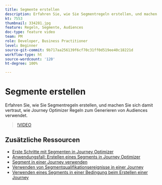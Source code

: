 ```yaml
---
title: Segmente erstellen
description: Erfahren Sie, wie Sie Segmentregeln erstellen, und machen Sie sich damit vertraut, wie Journey Optimizer Regeln zum Generieren von Audiences verwendet.
kt: 7553
thumbnail: 334281.jpg
feature: Regeln, Segmente, Audiences
doc-type: feature video
team: PM
role: Developer, Business Practitioner
level: Beginner
source-git-commit: 9b717aa256139f6cf70c31ff0d519ee40c18221d
workflow-type: ht
source-wordcount: '120'
ht-degree: 100%

---
```



# Segmente erstellen

Erfahren Sie, wie Sie Segmentregeln erstellen, und machen Sie sich damit vertraut, wie Journey Optimizer Regeln zum Generieren von Audiences verwendet.

>[!VIDEO](https://video.tv.adobe.com/v/334281?quality=12)

## Zusätzliche Ressourcen

* [Erste Schritte mit Segmenten in Journey Optimizer](https://experienceleague.adobe.com/docs/journey-optimizer/using/segment/about-segments.html?lang=de)
* [Anwendungsfall: Erstellen eines Segments in Journey Optimizer](https://experienceleague.adobe.com/docs/journey-optimizer/using/segment/creating-a-segment.html?lang=de)
* [Segment in einer Journey verwenden](https://experienceleague.adobe.com/docs/journey-optimizer/using/orchestrate-journeys/about-journey-building/read-segment.html?lang=de)
* [Verwenden von Segmentqualifikationsereignisse in einer Journey](https://experienceleague.adobe.com/docs/journey-optimizer/using/orchestrate-journeys/about-journey-building/segment-qualification-events.html?lang=de)
* [Verwenden eines Segments in einer Bedingung beim Erstellen einer Journey](https://experienceleague.adobe.com/docs/journey-optimizer/using/orchestrate-journeys/about-journey-building/condition-activity.html?lang=de#using-a-segment)
